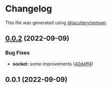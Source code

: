 # Changelog

This file was generated using [@jscutlery/semver](https://github.com/jscutlery/semver).

## [0.0.2](https://github.com/ethereum-push-notification-service/epns-sdk/compare/socket-0.0.1...socket-0.0.2) (2022-09-09)


### Bug Fixes

* **socket:** some improvements ([40d4ff4](https://github.com/ethereum-push-notification-service/epns-sdk/commit/40d4ff48282a758292f84fb1d89dadc6892e4bf8))



## 0.0.1 (2022-09-09)
